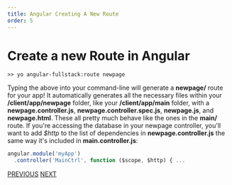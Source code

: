 ```yaml
---
title: Angular Creating A New Route
order: 5
---
```

# Create a new Route in Angular

```
>> yo angular-fullstack:route newpage 
```

Typing the above into your command-line will generate a **newpage/** route for your app! It automatically generates all the necessary files within your **/client/app/newpage** folder, like your **/client/app/main** folder, with a **newpage.controller.js**, **newpage.controller.spec.js**, **newpage.js**, and **newpage.html**. These all pretty much behave like the ones in the **main/** route. If you're accessing the database in your newpage controller, you'll want to add _$http_ to the list of dependencies in **newpage.controller.js** the same way it's included in **main.controller.js**:

```javascript
angular.module('myApp')
  .controller('MainCtrl', function ($scope, $http) { ...
```

[PREVIOUS](Front-End-File-Structure) [NEXT](Angular-Creating-A-New-Directive)
